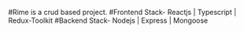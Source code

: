 #Rime is a crud based project.
#Frontend Stack- Reactjs | Typescript | Redux-Toolkit
#Backend Stack- Nodejs | Express | Mongoose
